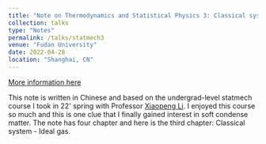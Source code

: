 ```yaml
---
title: "Note on Thermodynamics and Statistical Physics 3: Classical system -  Ideal gas"
collection: talks
type: "Notes"
permalink: /talks/statmech3
venue: "Fudan University"
date: 2022-04-28
location: "Shanghai, CN"
---
```


[More information here](/files/ClassicalsystemIdealgas.pdf)

This note is written in Chinese and based on the undergrad-level statmech course I took in 22' spring with Professor [Xiaopeng Li](https://scholar.google.com/citations?user=p7i5fNoAAAAJ&hl=en). I enjoyed this course so much and this is one clue that I finally gained interest in soft condense matter. The note has four chapter and here is the third chapter:  Classical system -  Ideal gas.